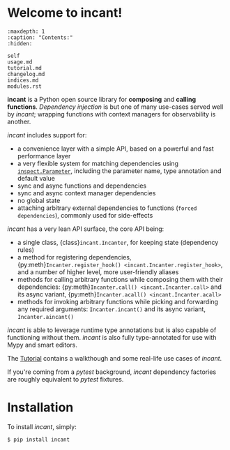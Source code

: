 # Welcome to incant!

```{toctree}
:maxdepth: 1
:caption: "Contents:"
:hidden:

self
usage.md
tutorial.md
changelog.md
indices.md
modules.rst
```

**incant** is a Python open source library for **composing** and **calling functions**.
_Dependency injection_ is but one of many use-cases served well by _incant_; wrapping functions with context managers for observability is another.

_incant_ includes support for:

- a convenience layer with a simple API, based on a powerful and fast performance layer
- a very flexible system for matching dependencies using [`inspect.Parameter`](https://docs.python.org/3/library/inspect.html#inspect.Parameter), including the parameter name, type annotation and default value
- sync and async functions and dependencies
- sync and async context manager dependencies
- no global state
- attaching arbitrary external dependencies to functions (`forced dependencies`), commonly used for side-effects

_incant_ has a very lean API surface, the core API being:

- a single class, {class}`incant.Incanter`, for keeping state (dependency rules)
- a method for registering dependencies, {py:meth}`Incanter.register_hook() <incant.Incanter.register_hook>`, and a number of higher level, more user-friendly aliases
- methods for calling arbitrary functions while composing them with their dependencies: {py:meth}`Incanter.call() <incant.Incanter.call>` and its async variant, {py:meth}`Incanter.acall() <incant.Incanter.acall>`
- methods for invoking arbitrary functions while picking and forwarding any required arguments: `Incanter.incant()` and its async variant, `Incanter.aincant()`

_incant_ is able to leverage runtime type annotations but is also capable of functioning without them.
_incant_ is also fully type-annotated for use with Mypy and smart editors.

The [Tutorial](tutorial.md) contains a walkthough and some real-life use cases of _incant_.

If you're coming from a _pytest_ background, _incant_ dependency factories are roughly equivalent to _pytest_ fixtures.

# Installation

To install _incant_, simply:

```bash
$ pip install incant
```
